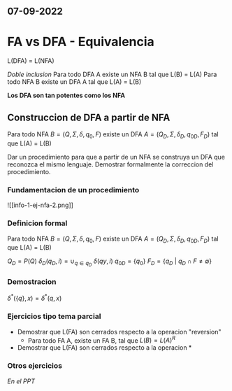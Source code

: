 07-09-2022
---
# FA vs DFA - Equivalencia

L(DFA) = L(NFA)

*Doble inclusion*
Para todo DFA A existe un NFA B tal que L(B) = L(A)
Para todo NFA B existe un DFA A tal que L(A) = L(B)

**Los DFA son tan potentes como los NFA**

## Construccion de DFA a partir de NFA
Para todo NFA $B = (Q, \Sigma, \delta, q_0, F)$ existe un DFA $A = (Q_D, \Sigma, \delta_D, q_{0D}, F_D)$ tal que L(A) = L(B)

Dar un procedimiento para que a partir de un NFA se construya un DFA que reconozca el mismo lenguaje. Demostrar formalmente la correccion del procedimiento.

### Fundamentacion de un procedimiento
![[info-1-ej-nfa-2.png]]

### Definicion formal

Para todo NFA $B = (Q, \Sigma, \delta, q_0, F)$ existe un DFA $A = (Q_D, \Sigma, \delta_D, q_{0D}, F_D)$ tal que L(A) = L(B)

$Q_D = P(Q)$
$\delta_D(q_D, i) = \cup_{q \in q_D } \ \delta(qy, i)$
$q_{0D} = \{q_0\}$
$F_D = \{q_D \ | \ q_D \cap F \ne \emptyset\}$

### Demostracion
$\delta^*(\{q\}, x) = \delta^*(q, x)$

### Ejercicios tipo tema parcial
- Demostrar que L(FA) son cerrados respecto a la operacion "reversion"
	- Para todo FA A, existe un FA B, tal que $L(B) = L(A)^R$
- Demostrar que L(FA) son cerrados respecto a la operacion *
### Otros ejercicios
*En el PPT*
